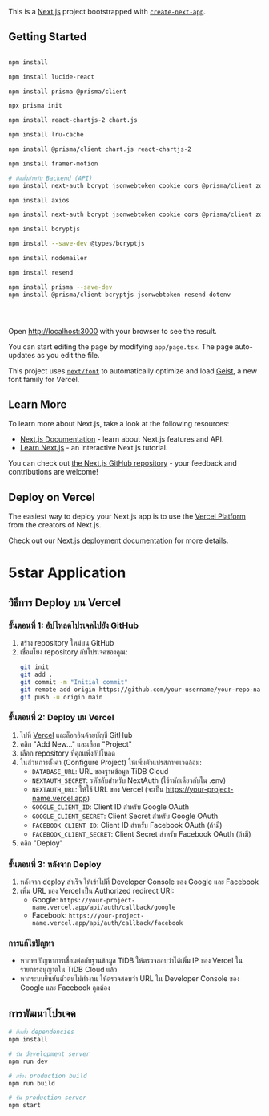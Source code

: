 This is a [Next.js](https://nextjs.org) project bootstrapped with [`create-next-app`](https://nextjs.org/docs/app/api-reference/cli/create-next-app).

## Getting Started

```bash

npm install

npm install lucide-react

npm install prisma @prisma/client

npx prisma init

npm install react-chartjs-2 chart.js

npm install lru-cache

npm install @prisma/client chart.js react-chartjs-2

npm install framer-motion

# ติดตั้งสำหรับ Backend (API)
npm install next-auth bcrypt jsonwebtoken cookie cors @prisma/client zod helmet morgan

npm install axios

npm install next-auth bcrypt jsonwebtoken cookie cors @prisma/client zod helmet morgan dayjs uuid

npm install bcryptjs

npm install --save-dev @types/bcryptjs

npm install nodemailer

npm install resend

npm install prisma --save-dev
npm install @prisma/client bcryptjs jsonwebtoken resend dotenv





```


Open [http://localhost:3000](http://localhost:3000) with your browser to see the result.

You can start editing the page by modifying `app/page.tsx`. The page auto-updates as you edit the file.

This project uses [`next/font`](https://nextjs.org/docs/app/building-your-application/optimizing/fonts) to automatically optimize and load [Geist](https://vercel.com/font), a new font family for Vercel.

## Learn More

To learn more about Next.js, take a look at the following resources:

- [Next.js Documentation](https://nextjs.org/docs) - learn about Next.js features and API.
- [Learn Next.js](https://nextjs.org/learn) - an interactive Next.js tutorial.

You can check out [the Next.js GitHub repository](https://github.com/vercel/next.js) - your feedback and contributions are welcome!

## Deploy on Vercel

The easiest way to deploy your Next.js app is to use the [Vercel Platform](https://vercel.com/new?utm_medium=default-template&filter=next.js&utm_source=create-next-app&utm_campaign=create-next-app-readme) from the creators of Next.js.

Check out our [Next.js deployment documentation](https://nextjs.org/docs/app/building-your-application/deploying) for more details.

# 5star Application

## วิธีการ Deploy บน Vercel

### ขั้นตอนที่ 1: อัปโหลดโปรเจคไปยัง GitHub
1. สร้าง repository ใหม่บน GitHub
2. เชื่อมโยง repository กับโปรเจคของคุณ:
   ```bash
   git init
   git add .
   git commit -m "Initial commit"
   git remote add origin https://github.com/your-username/your-repo-name.git
   git push -u origin main
   ```

### ขั้นตอนที่ 2: Deploy บน Vercel
1. ไปที่ [Vercel](https://vercel.com) และล็อกอินด้วยบัญชี GitHub
2. คลิก "Add New..." และเลือก "Project"
3. เลือก repository ที่คุณเพิ่งอัปโหลด
4. ในส่วนการตั้งค่า (Configure Project) ให้เพิ่มตัวแปรสภาพแวดล้อม:
   - `DATABASE_URL`: URL ของฐานข้อมูล TiDB Cloud
   - `NEXTAUTH_SECRET`: รหัสลับสำหรับ NextAuth (ใช้รหัสเดียวกับใน .env)
   - `NEXTAUTH_URL`: ให้ใช้ URL ของ Vercel (จะเป็น https://your-project-name.vercel.app)
   - `GOOGLE_CLIENT_ID`: Client ID สำหรับ Google OAuth
   - `GOOGLE_CLIENT_SECRET`: Client Secret สำหรับ Google OAuth
   - `FACEBOOK_CLIENT_ID`: Client ID สำหรับ Facebook OAuth (ถ้ามี)
   - `FACEBOOK_CLIENT_SECRET`: Client Secret สำหรับ Facebook OAuth (ถ้ามี)
5. คลิก "Deploy"

### ขั้นตอนที่ 3: หลังจาก Deploy
1. หลังจาก deploy สำเร็จ ให้เข้าไปที่ Developer Console ของ Google และ Facebook
2. เพิ่ม URL ของ Vercel เป็น Authorized redirect URI:
   - Google: `https://your-project-name.vercel.app/api/auth/callback/google`
   - Facebook: `https://your-project-name.vercel.app/api/auth/callback/facebook`

### การแก้ไขปัญหา
- หากพบปัญหาการเชื่อมต่อกับฐานข้อมูล TiDB ให้ตรวจสอบว่าได้เพิ่ม IP ของ Vercel ในรายการอนุญาตใน TiDB Cloud แล้ว
- หากระบบยืนยันตัวตนไม่ทำงาน ให้ตรวจสอบว่า URL ใน Developer Console ของ Google และ Facebook ถูกต้อง

## การพัฒนาโปรเจค
```bash
# ติดตั้ง dependencies
npm install

# รัน development server
npm run dev

# สร้าง production build
npm run build

# รัน production server
npm start
```
